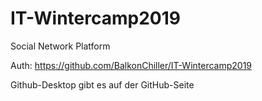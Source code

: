 # IT-Wintercamp2019
Social Network Platform

Auth: https://github.com/BalkonChiller/IT-Wintercamp2019


Github-Desktop gibt es auf der GitHub-Seite
